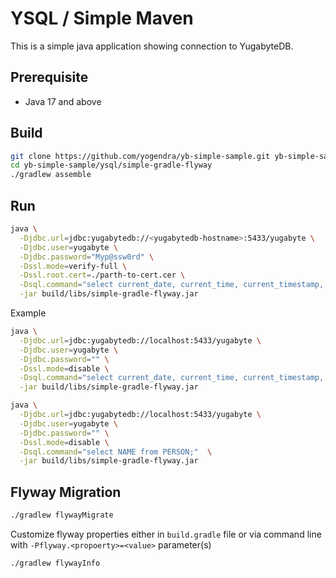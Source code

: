 # YSQL / Simple Maven

This is a simple java application showing connection to YugabyteDB.

## Prerequisite
- Java 17 and above

## Build

```bash
git clone https://github.com/yogendra/yb-simple-sample.git yb-simple-sample
cd yb-simple-sample/ysql/simple-gradle-flyway
./gradlew assemble
```


## Run

```bash
java \
  -Djdbc.url=jdbc:yugabytedb://<yugabytedb-hostname>:5433/yugabyte \
  -Djdbc.user=yugabyte \
  -Djdbc.password="Myp@ssw0rd" \
  -Dssl.mode=verify-full \
  -Dssl.root.cert=./parth-to-cert.cer \
  -Dsql.command="select current_date, current_time, current_timestamp, now();"  \
  -jar build/libs/simple-gradle-flyway.jar
```
Example
```bash
java \
  -Djdbc.url=jdbc:yugabytedb://localhost:5433/yugabyte \
  -Djdbc.user=yugabyte \
  -Djdbc.password="" \
  -Dssl.mode=disable \
  -Dsql.command="select current_date, current_time, current_timestamp, now();"  \
  -jar build/libs/simple-gradle-flyway.jar
```

```bash
java \
  -Djdbc.url=jdbc:yugabytedb://localhost:5433/yugabyte \
  -Djdbc.user=yugabyte \
  -Djdbc.password="" \
  -Dssl.mode=disable \
  -Dsql.command="select NAME from PERSON;"  \
  -jar build/libs/simple-gradle-flyway.jar
```

## Flyway Migration

```bash
./gradlew flywayMigrate
```

Customize flyway properties either in `build.gradle` file or via command line with `-Pflyway.<propoerty>=<value>` parameter(s)


```bash
./gradlew flywayInfo
```
